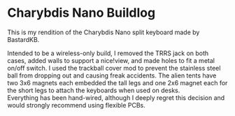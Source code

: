 # Charybdis Nano Buildlog
This is my rendition of the Charybdis Nano split keyboard made by BastardKB.  
  
Intended to be a wireless-only build, I removed the TRRS jack on both cases, added walls to support a nice!view, and made holes to fit a metal on/off switch.
I used the trackball cover mod to prevent the stainless steel ball from dropping out and causing freak accidents.
The alien tents have two 3x6 magnets each embedded the tall legs and one 2x6 magnet each for the short legs to attach the keyboards when used on desks.  
Everything has been hand-wired, although I deeply regret this decision and would strongly recommend using flexible PCBs.
